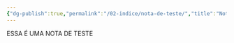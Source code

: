 ```yaml
---
{"dg-publish":true,"permalink":"/02-indice/nota-de-teste/","title":"Nota de Teste","tags":["gardenEntry"]}
---
```


ESSA É UMA NOTA DE TESTE